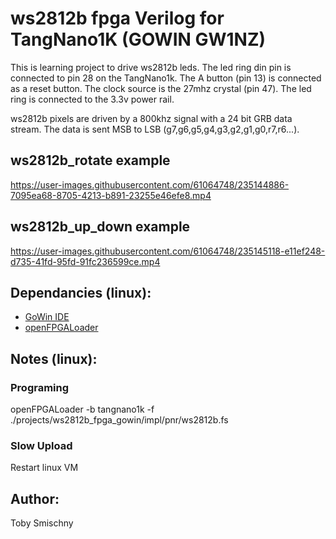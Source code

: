 # ws2812b fpga Verilog for TangNano1K (GOWIN GW1NZ) 

This is learning project to drive ws2812b leds. The led ring din pin is connected to pin 28 on the TangNano1k.   The A button (pin 13) is connected as a reset button.  The clock source is the 27mhz crystal (pin 47).  The led ring is connected to the 3.3v power rail.

ws2812b pixels are driven by a 800khz signal with a 24 bit GRB data stream.   The data is sent MSB to LSB (g7,g6,g5,g4,g3,g2,g1,g0,r7,r6...).  

##  ws2812b_rotate example
https://user-images.githubusercontent.com/61064748/235144886-7095ea68-8705-4213-b891-23255e46efe8.mp4

##  ws2812b_up_down example
https://user-images.githubusercontent.com/61064748/235145118-e11ef248-d735-41fd-95fd-91fc236599ce.mp4

## Dependancies (linux):
 - [GoWin IDE](https://www.gowinsemi.com/en/support/home/)
 - [openFPGALoader](https://github.com/trabucayre/openFPGALoader)

## Notes (linux):
### Programing
openFPGALoader -b tangnano1k -f ./projects/ws2812b_fpga_gowin/impl/pnr/ws2812b.fs
### Slow Upload
Restart linux VM

## Author:
Toby Smischny


